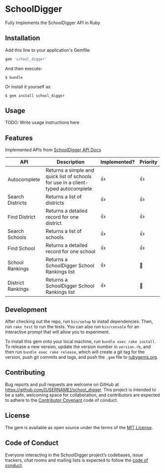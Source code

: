 # SchoolDigger

Fully Implements the SchoolDigger API in Ruby


## Installation

Add this line to your application's Gemfile:

```ruby
gem 'school_digger'
```

And then execute:

    $ bundle

Or install it yourself as:

    $ gem install school_digger

## Usage

TODO: Write usage instructions here

## Features

Implemented APIs from [SchoolDigger API Docs](https://developer.schooldigger.com/docs#/)



| API |  Description | Implemented? | Priority |
| --- | --- | --- | --- |
| Autocomplete | Returns a simple and quick list of schools for use in a client-typed autocomplete | 👍 | 👍 |
| Search Districts | Returns a list of districts | 👍 | 👍 |
| Find District | Returns a detailed record for one district | 👍 | 👍 |
| Search Schools | Returns a list of schools | 👍 | 👍 |
| Find School | Returns a detailed record for one school | 👍 | 👍 |
| School Rankings | Returns a SchoolDigger School Rankings list | 👍 | 🔻 |
| District Rankings | Returns a SchoolDigger School Rankings list | 👍 | 🔻 |

## Development

After checking out the repo, run `bin/setup` to install dependencies. Then, run `rake test` to run the tests. You can also run `bin/console` for an interactive prompt that will allow you to experiment.

To install this gem onto your local machine, run `bundle exec rake install`. To release a new version, update the version number in `version.rb`, and then run `bundle exec rake release`, which will create a git tag for the version, push git commits and tags, and push the `.gem` file to [rubygems.org](https://rubygems.org).

## Contributing

Bug reports and pull requests are welcome on GitHub at https://github.com/[USERNAME]/school_digger. This project is intended to be a safe, welcoming space for collaboration, and contributors are expected to adhere to the [Contributor Covenant](http://contributor-covenant.org) code of conduct.

## License

The gem is available as open source under the terms of the [MIT License](https://opensource.org/licenses/MIT).

## Code of Conduct

Everyone interacting in the SchoolDigger project’s codebases, issue trackers, chat rooms and mailing lists is expected to follow the [code of conduct](https://github.com/[USERNAME]/school_digger/blob/master/CODE_OF_CONDUCT.md).
